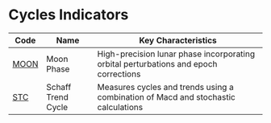 # Cycles Indicators

| Code | Name | Key Characteristics |
| ------------ | --------------------------------------- | --------------------------------------------------------------------------------------- |
| [MOON](/indicators/cycles/moon.md) | Moon Phase | High-precision lunar phase incorporating orbital perturbations and epoch corrections |
| [STC](/indicators/cycles/stc.md) | Schaff Trend Cycle | Measures cycles and trends using a combination of Macd and stochastic calculations |
